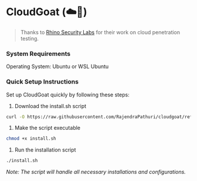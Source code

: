 # CloudGoat (☁️🐐)

> Thanks to [Rhino Security Labs](https://github.com/RhinoSecurityLabs/cloudgoat) for their work on cloud penetration testing.
> 

### System Requirements

Operating System: Ubuntu or WSL Ubuntu

### Quick Setup Instructions

Set up CloudGoat quickly by following these steps:

1. Download the install.sh script

```bash
curl -O https://raw.githubusercontent.com/RajendraPathuri/cloudgoat/refs/heads/main/install.sh
```

1. Make the script executable

```bash
chmod +x install.sh
```

1. Run the installation script

```bash
./install.sh
```

*Note: The script will handle all necessary installations and configurations.*
